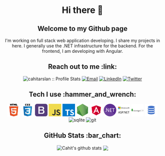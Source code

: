 <h1 align="center">Hi there 👋</h1>
<h2 align="center">Welcome to my Github page</h2>
<p align="center">I'm working on full stack web application developing. I share my projects in here. I generally use the .NET infrastructure for the backend. For the frontend, I am developing with Angular.</p>
<h2 align="center">Reach out to me :link:</h3>
<p align="center">
<img src="https://komarev.com/ghpvc/?username=cahitarslan&color=green" alt="cahitarslan :: Profile Stats">
<a href="mailto:cahitarslan93@outlook.com"><img alt="Email" src="https://img.shields.io/badge/Email-cahitarslan93@outlook.com-blue?style=flat&logo=gmail"></a>
<a href="https://www.linkedin.com/in/cahit-arslan-004583229/" target="_blank"><img alt="LinkedIn" src="https://img.shields.io/badge/LinkedIn-@cahitarslan-blue?style=flat&logo=linkedin"></a>
<a href="https://twitter.com/cahitarsIan"><img alt="Twitter" src="https://img.shields.io/badge/Twitter-cahitarsIan-blue?style=flat-square&logo=twitter"></a>
</p>
<h2 align="center">Tech I use :hammer_and_wrench:</h3>
<p align="center">
<img src="https://raw.githubusercontent.com/github/explore/80688e429a7d4ef2fca1e82350fe8e3517d3494d/topics/html/html.png" alt="htlm5" width="40" height="40"/>
<img src="https://raw.githubusercontent.com/github/explore/80688e429a7d4ef2fca1e82350fe8e3517d3494d/topics/css/css.png" alt="css3" width="40" height="40"/>
<img src="https://raw.githubusercontent.com/github/explore/80688e429a7d4ef2fca1e82350fe8e3517d3494d/topics/bootstrap/bootstrap.png" alt="bootstrap" width="40" height="40"/>
<img src="https://raw.githubusercontent.com/github/explore/80688e429a7d4ef2fca1e82350fe8e3517d3494d/topics/javascript/javascript.png" alt="javascript" width="40" height="40"/>
<img src="https://raw.githubusercontent.com/github/explore/80688e429a7d4ef2fca1e82350fe8e3517d3494d/topics/typescript/typescript.png" alt="typescript" width="40" height="40"/>
<img src="https://raw.githubusercontent.com/github/explore/80688e429a7d4ef2fca1e82350fe8e3517d3494d/topics/nodejs/nodejs.png" alt="nodejs" width="40" height="40"/>
<img src="https://raw.githubusercontent.com/github/explore/80688e429a7d4ef2fca1e82350fe8e3517d3494d/topics/angular/angular.png" alt="angular" width="40" height="40"/>
<img src="https://raw.githubusercontent.com/github/explore/93d8a67084f94b2a444e510199a6e7622e5b09a3/topics/dotnet/dotnet.png" alt="dotnet" width="40" height="40"/>
<img src="https://raw.githubusercontent.com/github/explore/80688e429a7d4ef2fca1e82350fe8e3517d3494d/topics/aspnet/aspnet.png" alt="aspnet" width="40" height="40"/>
<img src="https://raw.githubusercontent.com/github/explore/80688e429a7d4ef2fca1e82350fe8e3517d3494d/topics/mongodb/mongodb.png" alt="mongodb" width="40" height="40"/>
<img src="https://raw.githubusercontent.com/github/explore/80688e429a7d4ef2fca1e82350fe8e3517d3494d/topics/sql/sql.png" alt="sql" width="40" height="40"/>
<img src="https://www.vectorlogo.zone/logos/sqlite/sqlite-icon.svg" alt="sqlite" width="40" height="40"/>
<img src="https://www.vectorlogo.zone/logos/git-scm/git-scm-icon.svg" alt="git" width="40" height="40"/>
</p>
<h2 align="center">GitHub Stats :bar_chart:</h2>
<p align="center">
   <img align="center" src="https://github-readme-stats.vercel.app/api?username=cahitarslan&show_icons=true&include_all_commits=true&theme=tokyonight&hide_border=true" alt="Cahit's github stats" width="437"/>
   <img align="center" src="https://github-readme-stats.vercel.app/api/top-langs/?username=cahitarslan&layout=compact&theme=tokyonight&hide_border=true" width="363" />
</p>
